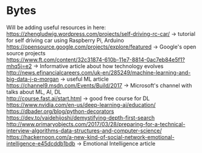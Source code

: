 # Bytes
Will be adding useful resources in here:  
https://zhengludwig.wordpress.com/projects/self-driving-rc-car/ -> tutorial for self driving car using Raspberry Pi, Arduino  
https://opensource.google.com/projects/explore/featured -> Google's open source projects  
https://www.ft.com/content/32c31874-610b-11e7-8814-0ac7eb84e5f1?mhq5j=e2 -> Informative article about how technology evolves   
http://news.efinancialcareers.com/uk-en/285249/machine-learning-and-big-data-j-p-morgan -> useful ML article  
https://channel9.msdn.com/Events/Build/2017 -> Microsoft's channel with talks about ML, AI, DL  
http://course.fast.ai/start.html -> good free course for DL  
https://www.nvidia.com/en-us/deep-learning-ai/education/   
https://dbader.org/blog/python-decorators  
https://dev.to/vaidehijoshi/demystifying-depth-first-search  
http://www.primaryobjects.com/2017/03/28/preparing-for-a-technical-interview-algorithms-data-structures-and-computer-science/  
https://hackernoon.com/a-new-kind-of-social-network-emotional-intelligence-e45dcddb1bdb -> Emotional Intelligence article